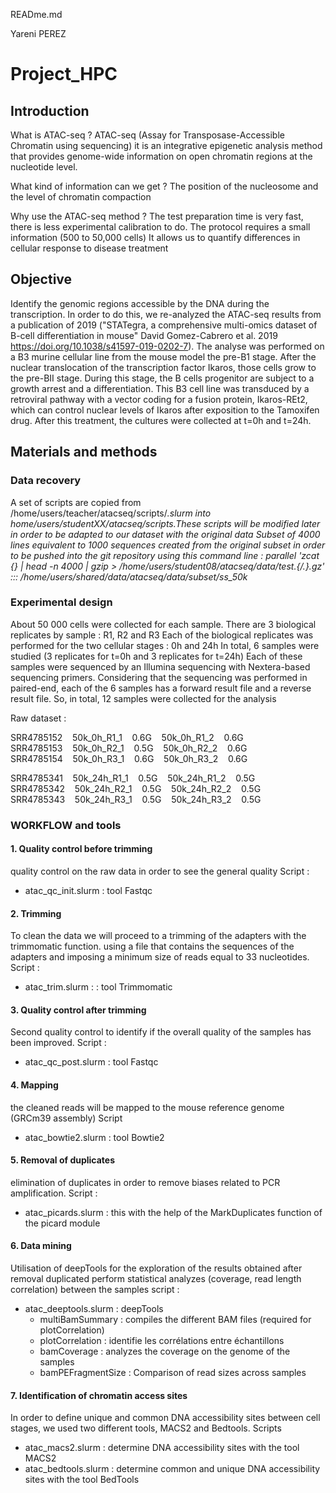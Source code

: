 READme.md

Yareni PEREZ<br>
# Project_HPC 

## Introduction
 
What is ATAC-seq ?
ATAC-seq  (Assay for Transposase-Accessible Chromatin using sequencing)
it is an integrative epigenetic analysis method that provides genome-wide information on open chromatin regions at the nucleotide level.

What kind of information can we get ?
The position of the nucleosome and the level of chromatin compaction

Why use the ATAC-seq method ? 
The test preparation time is very fast, there is less experimental calibration to do.
The protocol requires a small information (500 to 50,000 cells)
It allows us to quantify differences in cellular response to disease treatment

## Objective
  
Identify the genomic regions accessible by the DNA during the transcription. In order to do this, we re-analyzed the ATAC-seq results from 
a publication of 2019 ("STATegra, a comprehensive multi-omics dataset of B-cell differentiation in mouse" David Gomez-Cabrero et al. 2019 https://doi.org/10.1038/s41597-019-0202-7).
The analyse was performed on a B3 murine cellular line from the mouse model the pre-B1 stage. After the nuclear translocation of the transcription factor Ikaros, those cells grow to the pre-BII stage. During this stage, the B cells progenitor are subject to a growth arrest and a differentiation. This B3 cell line was transduced by a retroviral pathway with a vector coding for a fusion protein, Ikaros-REt2, which can control nuclear levels of Ikaros after exposition to the Tamoxifen drug. After this treatment, the cultures were collected at t=0h and t=24h.


## Materials and methods 
 
### Data recovery 
A set of scripts are copied from /home/users/teacher/atacseq/scripts/*.slurm  into home/users/studentXX/atacseq/scripts.These scripts will be modified later in order to be adapted to our dataset with the original data 
Subset of 4000 lines equivalent to 1000 sequences created from the original subset in order to be pushed into the git repository using this command line :
parallel 'zcat {} | head -n 4000 | gzip >
/home/users/student08/atacseq/data/test.{/.}.gz' :::
/home/users/shared/data/atacseq/data/subset/ss_50k*

### Experimental design
About 50 000 cells were collected for each sample. There are 3 biological replicates by sample : R1, R2 and R3 Each of the biological replicates was performed for the two cellular stages : 0h and 24h In total, 
6 samples were studied (3 replicates for t=0h and 3 replicates for t=24h)
Each of these samples were sequenced by an Illumina sequencing with Nextera-based sequencing primers. Considering that the sequencing was performed in paired-end, each of the 6 samples has a forward result file and a reverse result file. So, in total, 12 samples were collected for the analysis

Raw dataset :

SRR4785152&nbsp;&nbsp;&nbsp;&nbsp;50k_0h_R1_1&nbsp;&nbsp;&nbsp;&nbsp;0.6G&nbsp;&nbsp;&nbsp;&nbsp;50k_0h_R1_2&nbsp;&nbsp;&nbsp;&nbsp;0.6G<br>
SRR4785153&nbsp;&nbsp;&nbsp;&nbsp;50k_0h_R2_1&nbsp;&nbsp;&nbsp;&nbsp;0.5G&nbsp;&nbsp;&nbsp;&nbsp;50k_0h_R2_2&nbsp;&nbsp;&nbsp;&nbsp;0.6G<br>
SRR4785154&nbsp;&nbsp;&nbsp;&nbsp;50k_0h_R3_1&nbsp;&nbsp;&nbsp;&nbsp;0.6G&nbsp;&nbsp;&nbsp;&nbsp;50k_0h_R3_2&nbsp;&nbsp;&nbsp;&nbsp;0.6G<br>

SRR4785341&nbsp;&nbsp;&nbsp;&nbsp;50k_24h_R1_1&nbsp;&nbsp;&nbsp;&nbsp;0.5G&nbsp;&nbsp;&nbsp;&nbsp;50k_24h_R1_2&nbsp;&nbsp;&nbsp;&nbsp;0.5G<br>
SRR4785342&nbsp;&nbsp;&nbsp;&nbsp;50k_24h_R2_1&nbsp;&nbsp;&nbsp;&nbsp;0.5G&nbsp;&nbsp;&nbsp;&nbsp;50k_24h_R2_2&nbsp;&nbsp;&nbsp;&nbsp;0.5G<br>
SRR4785343&nbsp;&nbsp;&nbsp;&nbsp;50k_24h_R3_1&nbsp;&nbsp;&nbsp;&nbsp;0.5G&nbsp;&nbsp;&nbsp;&nbsp;50k_24h_R3_2&nbsp;&nbsp;&nbsp;&nbsp;0.5G<br>


### WORKFLOW and tools 

#### 1. Quality control before trimming
quality control on the raw data in order to see the general quality
Script : 
* atac_qc_init.slurm : tool Fastqc



#### 2. Trimming
To clean the data we will proceed to a trimming of the adapters
with the trimmomatic function. using a file that contains the sequences of the adapters and imposing a minimum size of reads equal to 33 nucleotides.
Script : 
* atac_trim.slurm : : tool Trimmomatic



#### 3. Quality control after trimming
Second quality control to identify if the overall quality of the samples has been improved. 
Script :
* atac_qc_post.slurm : tool Fastqc



#### 4. Mapping
the cleaned reads will be mapped to the mouse reference genome (GRCm39 assembly)
Script
* atac_bowtie2.slurm : tool Bowtie2



#### 5. Removal of duplicates
elimination of duplicates in order to remove biases related to PCR amplification.
Script : 
* atac_picards.slurm : this with the help of the MarkDuplicates function of the picard module



#### 6. Data mining 
Utilisation of deepTools for the exploration of the results obtained after removal duplicated
perform statistical analyzes (coverage, read length correlation) between the samples
script : <br>
* atac_deeptools.slurm : deepTools <br>
	- multiBamSummary : compiles the different BAM files (required for plotCorrelation)<br>
	- plotCorrelation :  identifie les corrélations entre échantillons<br>
	- bamCoverage : analyzes the coverage on the genome of the samples<br>
	- bamPEFragmentSize : Comparison of read sizes across samples<br>



#### 7. Identification of chromatin access sites
In order to define unique and common DNA accessibility sites between cell stages, we used two different tools, MACS2 and Bedtools. 
Scripts
* atac_macs2.slurm : determine DNA accessibility sites with the tool MACS2
* atac_bedtools.slurm : determine common and unique DNA accessibility sites with the tool BedTools

